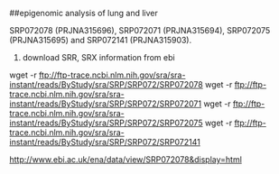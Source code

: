 ##epigenomic analysis of lung and liver


SRP072078 (PRJNA315696), SRP072071 (PRJNA315694), SRP072075 (PRJNA315695) and SRP072141 (PRJNA315903). 

1. download SRR, SRX information from ebi


wget -r ftp://ftp-trace.ncbi.nlm.nih.gov/sra/sra-instant/reads/ByStudy/sra/SRP/SRP072/SRP072078
wget -r ftp://ftp-trace.ncbi.nlm.nih.gov/sra/sra-instant/reads/ByStudy/sra/SRP/SRP072/SRP072071
wget -r ftp://ftp-trace.ncbi.nlm.nih.gov/sra/sra-instant/reads/ByStudy/sra/SRP/SRP072/SRP072075
wget -r ftp://ftp-trace.ncbi.nlm.nih.gov/sra/sra-instant/reads/ByStudy/sra/SRP/SRP072/SRP072141



http://www.ebi.ac.uk/ena/data/view/SRP072078&display=html

